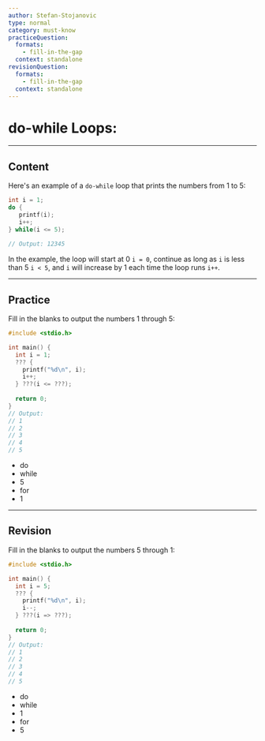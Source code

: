 ```yaml
---
author: Stefan-Stojanovic
type: normal
category: must-know
practiceQuestion:
  formats:
    - fill-in-the-gap
  context: standalone
revisionQuestion:
  formats:
    - fill-in-the-gap
  context: standalone
---
```


# do-while Loops:

---

## Content

Here's an example of a `do-while` loop that prints the numbers from 1 to 5:

```cpp
int i = 1;
do {
   printf(i);
   i++;
} while(i <= 5);
  
// Output: 12345
```

In the example, the loop will start at 0 `i = 0`, continue as long as `i` is less than 5 `i < 5`, and `i` will increase by 1 each time the loop runs `i++`.



---
## Practice

Fill in the blanks to output the numbers 1 through 5:

```cpp
#include <stdio.h>

int main() {
  int i = 1;
  ??? {
    printf("%d\n", i);
    i++;
  } ???(i <= ???);
  
  return 0;
}
// Output: 
// 1
// 2
// 3
// 4
// 5
```

- do
- while
- 5
- for
- 1

---
## Revision

Fill in the blanks to output the numbers 5 through 1:

```cpp
#include <stdio.h>

int main() {
  int i = 5;
  ??? {
    printf("%d\n", i);
    i--;
  } ???(i => ???);
  
  return 0;
}
// Output: 
// 1
// 2
// 3
// 4
// 5
```

- do
- while
- 1
- for
- 5